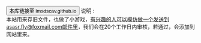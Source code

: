 <button> 本库链接至 lmsdscav.github.io</button>
说明        :                
本站用来存旧文件，也做了小游戏，有兴趣的人可以模仿做一个发送到asasr.fly@foxmail.com邮件里，我们会在20个工作日内审核，若通过，会添加到网站里来。
